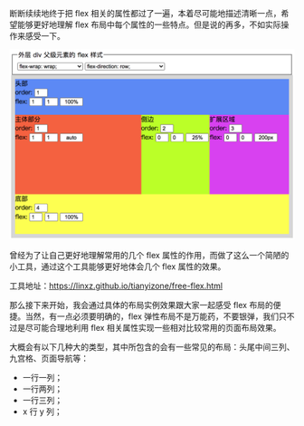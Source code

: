 断断续续地终于把 flex 相关的属性都过了一遍，本着尽可能地描述清晰一点，希望能够更好地理解 flex 布局中每个属性的一些特点。但是说的再多，不如实际操作来感受一下。

<img src="image/03-01-01.png" style="zoom:50%;" />

曾经为了让自己更好地理解常用的几个 flex 属性的作用，而做了这么一个简陋的小工具，通过这个工具能够更好地体会几个 flex 属性的效果。

工具地址：https://linxz.github.io/tianyizone/free-flex.html

那么接下来开始，我会通过具体的布局实例效果跟大家一起感受 flex 布局的便捷。当然，有一点必须要明确的，flex 弹性布局不是万能药，不要银弹，我们只不过是尽可能合理地利用 flex 相关属性实现一些相对比较常用的页面布局效果。

大概会有以下几种大的类型，其中所包含的会有一些常见的布局：头尾中间三列、九宫格、页面导航等：

* 一行一列；
* 一行两列；
* 一行三列；
* x 行 y 列；